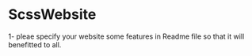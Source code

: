 # ScssWebsite

1- pleae specify your website some features in Readme file so that it will benefitted to all.
